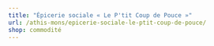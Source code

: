 ```yaml
---
title: "Épicerie sociale « Le P'tit Coup de Pouce »"
url: /athis-mons/epicerie-sociale-le-ptit-coup-de-pouce/
shop: commodité
---
```


